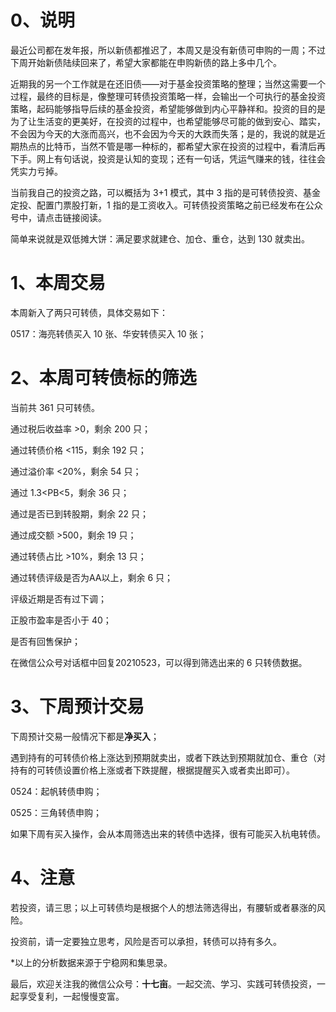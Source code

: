 # 0、说明

最近公司都在发年报，所以新债都推迟了，本周又是没有新债可申购的一周；不过下周开始新债陆续回来了，希望大家都能在申购新债的路上多中几个。

近期我的另一个工作就是在还旧债——对于基金投资策略的整理；当然这需要一个过程，最终的目标是，像整理可转债投资策略一样，会输出一个可执行的基金投资策略，起码能够指导后续的基金投资，希望能够做到内心平静祥和。投资的目的是为了让生活变的更美好，在投资的过程中，也希望能够尽可能的做到安心、踏实，不会因为今天的大涨而高兴，也不会因为今天的大跌而失落；是的，我说的就是近期热点的比特币，当然不管是哪一种标的，都希望大家在投资的过程中，看清后再下手。网上有句话说，投资是认知的变现；还有一句话，凭运气赚来的钱，往往会凭实力亏掉。

当前我自己的投资之路，可以概括为 3+1 模式，其中 3 指的是可转债投资、基金定投、配置门票股打新，1 指的是工资收入。可转债投资策略之前已经发布在公众号中，请点击链接阅读。

简单来说就是双低摊大饼：满足要求就建仓、加仓、重仓，达到 130 就卖出。

# 1、本周交易

本周新入了两只可转债，具体交易如下：

0517：海亮转债买入 10 张、华安转债买入 10 张；

# 2、本周可转债标的筛选

当前共 361 只可转债。

通过税后收益率 >0，剩余 200 只；

通过转债价格 <115，剩余 192 只；

通过溢价率 <20%，剩余 54 只；

通过 1.3<PB<5，剩余 36 只；

通过是否已到转股期，剩余 22 只；

通过成交额 >500，剩余 19 只；

通过转债占比 >10%，剩余 13 只；

通过转债评级是否为AA以上，剩余 6 只；

评级近期是否有过下调；

正股市盈率是否小于 40；

是否有回售保护；

在微信公众号对话框中回复20210523，可以得到筛选出来的 6 只转债数据。

# 3、下周预计交易

下周预计交易一般情况下都是**净买入**；

遇到持有的可转债价格上涨达到预期就卖出，或者下跌达到预期就加仓、重仓（对持有的可转债设置价格上涨或者下跌提醒，根据提醒买入或者卖出即可）。

0524：起帆转债申购；

0525：三角转债申购；

如果下周有买入操作，会从本周筛选出来的转债中选择，很有可能买入杭电转债。

# 4、注意

若投资，请三思；以上可转债均是根据个人的想法筛选得出，有腰斩或者暴涨的风险。

投资前，请一定要独立思考，风险是否可以承担，转债可以持有多久。

*以上的分析数据来源于宁稳网和集思录。

最后，欢迎关注我的微信公众号：**十七亩**。一起交流、学习、实践可转债投资，一起享受复利，一起慢慢变富。